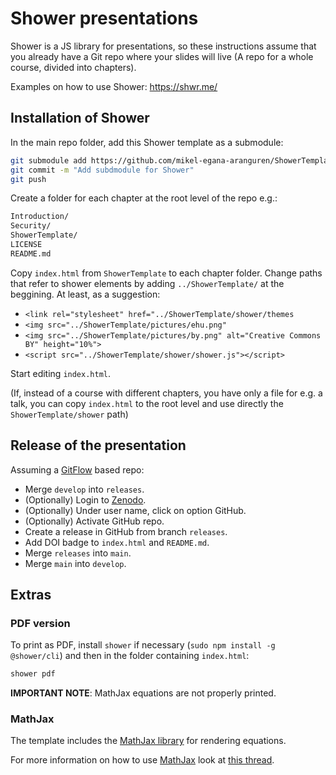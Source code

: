 # Shower presentations

Shower is a JS library for presentations, so these instructions assume that you already have a Git repo where your slides will live (A repo for a whole course, divided into chapters).

Examples on how to use Shower: https://shwr.me/

## Installation of Shower

In the main repo folder, add this Shower template as a submodule:

```bash
git submodule add https://github.com/mikel-egana-aranguren/ShowerTemplate.git ShowerTemplate
git commit -m "Add subdmodule for Shower"
git push
```

Create a folder for each chapter at the root level of the repo e.g.:

```bash
Introduction/
Security/
ShowerTemplate/
LICENSE
README.md
```

Copy `index.html` from `ShowerTemplate` to each chapter folder. Change paths that refer to shower elements by adding `../ShowerTemplate/` at the beggining. At least, as a suggestion:

* `<link rel="stylesheet" href="../ShowerTemplate/shower/themes`
* `<img src="../ShowerTemplate/pictures/ehu.png"`
* `<img src="../ShowerTemplate/pictures/by.png" alt="Creative Commons BY" height="10%">`
* `<script src="../ShowerTemplate/shower/shower.js"></script>`

Start editing `index.html`.

(If, instead of a course with different chapters, you have only a file for e.g. a talk, you can copy `index.html` to the root level and use directly the `ShowerTemplate/shower` path)

## Release of the presentation

Assuming a [GitFlow](https://nvie.com/posts/a-successful-git-branching-model/) based repo:

* Merge `develop` into `releases`.
* (Optionally) Login to [Zenodo](https://zenodo.org/).
* (Optionally) Under user name, click on option GitHub.
* (Optionally) Activate GitHub repo.
* Create a release in GitHub from branch `releases`.
* Add DOI badge to `index.html` and `README.md`.
* Merge `releases` into `main`.
* Merge `main` into `develop`.

## Extras

### PDF version

To print as PDF, install `shower` if necessary (`sudo npm install -g @shower/cli`) and then in the folder containing `index.html`:

```bash
shower pdf
```

**IMPORTANT NOTE**: MathJax equations are not properly printed.

### MathJax

The template includes the [MathJax library](https://www.mathjax.org/) for rendering equations.

For more information on how to use [MathJax](http://docs.mathjax.org/en/latest/) look at [this thread](https://math.meta.stackexchange.com/questions/5020/mathjax-basic-tutorial-and-quick-reference).

